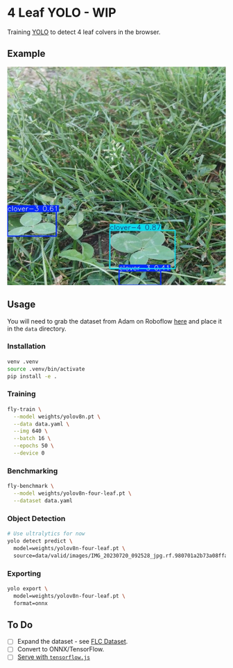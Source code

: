 # 4 Leaf YOLO - WIP

Training [YOLO](https://docs.ultralytics.com/models/yolov8/#how-do-i-train-a-yolov8-model) to detect 4 leaf colvers in the browser.

## Example

![prediction](assets/prediction-2.jpg)

## Usage

You will need to grab the dataset from Adam on Roboflow [here](https://universe.roboflow.com/adam-fonagy/hunting-for-four-leaf-clovers) and place it in the `data` directory.

### Installation

```bash
venv .venv
source .venv/bin/activate
pip install -e .
```

### Training

```bash
fly-train \
  --model weights/yolov8n.pt \
  --data data.yaml \
  --img 640 \
  --batch 16 \
  --epochs 50 \
  --device 0
```

### Benchmarking

```bash
fly-benchmark \
  --model weights/yolov8n-four-leaf.pt \
  --dataset data.yaml
```

### Object Detection

```bash
# Use ultralytics for now
yolo detect predict \
  model=weights/yolov8n-four-leaf.pt \
  source=data/valid/images/IMG_20230720_092528_jpg.rf.980701a2b73a08ffa62ef76bdfb47d6e.jpg
```

### Exporting

```bash
yolo export \
  model=weights/yolov8n-four-leaf.pt \
  format=onnx
```


## To Do

- [ ] Expand the dataset - see [FLC Dataset](https://biomedicalcomputervision.uniandes.edu.co/publications/finding-four-leaf-clovers-a-benchmark-for-fine-grained-object-localization/).
- [ ] Convert to ONNX/TensorFlow.
- [ ] [Serve with `tensorflow.js`](https://github.com/Hyuto/yolov8-tfjs)
